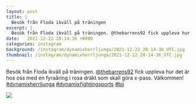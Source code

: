 ```yaml
---
layout: post
title: |
  Besök från Floda ikväll på träningen
excerpt: |
  Besök från Floda ikväll på träningen. @thebarrens92 fick uppleva hur det är hos oss med en fyraåring i rosa dräkt som skall göra x-pass. Välkommen!   
date:   2021-12-22 20:14:36 +0000
categories: instagram
background: /instagram/dynamixherrljunga/2021-12-22_20-14-36_UTC.jpg
thumbnail: /instagram/dynamixherrljunga/2021-12-22_20-14-36_UTC.jpg
---
```

Besök från Floda ikväll på träningen. [@thebarrens92](https://www.instagram.com/thebarrens92/) fick uppleva hur det är hos oss med en fyraåring i rosa dräkt som skall göra x-pass. Välkommen! [#dynamixherrljunga](https://www.instagram.com/explore/tags/dynamixherrljunga/) [#dynamixfightingsports](https://www.instagram.com/explore/tags/dynamixfightingsports/) [#bjj](https://www.instagram.com/explore/tags/bjj/)



<img src='/www-dynamix-herrljunga/instagram/dynamixherrljunga/2021-12-22_20-14-36_UTC.jpg' class='img-fluid' />
